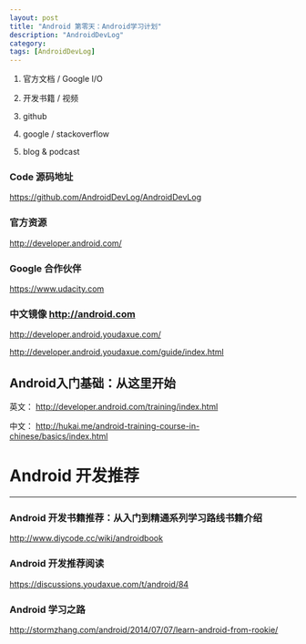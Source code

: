 ```yaml
---
layout: post
title: "Android 第零天：Android学习计划"
description: "AndroidDevLog"
category: 
tags: [AndroidDevLog]
---
```



1. 官方文档 / Google I/O

2. 开发书籍 / 视频

3. github

4. google / stackoverflow

5. blog & podcast

### Code 源码地址

<https://github.com/AndroidDevLog/AndroidDevLog>

### 官方资源

<http://developer.android.com/>

### Google 合作伙伴

<https://www.udacity.com>

### 中文镜像 <http://android.com>

<http://developer.android.youdaxue.com/>

<http://developer.android.youdaxue.com/guide/index.html>

## Android入门基础：从这里开始

英文： <http://developer.android.com/training/index.html>

中文： <http://hukai.me/android-training-course-in-chinese/basics/index.html>

# Android 开发推荐
---

### Android 开发书籍推荐：从入门到精通系列学习路线书籍介绍

<http://www.diycode.cc/wiki/androidbook>

### Android 开发推荐阅读

<https://discussions.youdaxue.com/t/android/84>

### Android 学习之路

<http://stormzhang.com/android/2014/07/07/learn-android-from-rookie/>